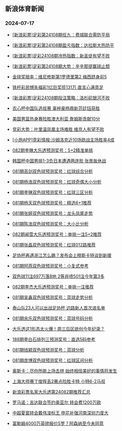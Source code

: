 ## 新浪体育新闻 
### 2024-07-17

+ [[新浪彩票]足彩第24108期任九：费城联合需防平局](https://sports.sina.com.cn/l/2024-07-16/doc-incehpwh1638901.shtml)

+ [[新浪彩票]足彩第24108期盈亏指数：达拉斯大热防平](https://sports.sina.com.cn/l/2024-07-16/doc-incehpwp1103431.shtml)

+ [[新浪彩票]足彩24108期冷热指数：新圣徒有望不败](https://sports.sina.com.cn/l/2024-07-16/doc-incehpwi8417501.shtml)

+ [[新浪彩票]足彩第24108期大势：辛辛那提赢球止颓](https://sports.sina.com.cn/l/2024-07-16/doc-incehpwh1638423.shtml)

+ [金球奖赔率：维尼修斯第1罗德里第2 梅西跻身前5](https://sports.sina.com.cn/l/2024-07-16/doc-incehync8262025.shtml)

+ [铁杆彩民憾失福彩1亿巨奖揽131万 直言心满意足](https://sports.sina.com.cn/l/2024-07-16/doc-incehpwm4324230.shtml)

+ [[新浪彩票]足彩24108期投注策略：洛杉矶银河不败](https://sports.sina.com.cn/l/2024-07-16/doc-incehpwh1639456.shtml)

+ [农心杯中国队选拔赛 辜梓豪杨鼎新范廷钰获胜](https://sports.sina.com.cn/go/2024-07-16/doc-incehynf4140948.shtml)

+ [美国男篮热身赛险胜澳大利亚 詹姆斯贡献10分](https://sports.sina.com.cn/basketball/nba/2024-07-16/doc-incehync8303838.shtml)

+ [竞彩大势：叶里温凤凰主场难胜 维京人有望不败](https://sports.sina.com.cn/l/2024-07-16/doc-incehpwm4326816.shtml)

+ [[小炮APP]竞彩情报:沙姆洛克近10场欧战主场胜率4成](https://sports.sina.com.cn/l/2024-07-16/doc-inceikzw1322068.shtml)

+ [082期李琳大乐透预测奖号：5+2精准单挑](https://sports.sina.com.cn/l/2024-07-16/doc-incehync8251721.shtml)

+ [韩国杯中国男排1-3负日本遭遇两连败 张景胤休战](https://sports.sina.com.cn/others/volleyball/2024-07-16/doc-inceivrv3793210.shtml)

+ [081期高剑双色球预测奖号：红球综合分析](https://sports.sina.com.cn/l/2024-07-16/doc-incehuef8365061.shtml)

+ [081期杨浩双色球预测奖号：红球奇偶大小分析](https://sports.sina.com.cn/l/2024-07-16/doc-incehuee1592617.shtml)

+ [081期李琳双色球预测奖号：红球三区分析](https://sports.sina.com.cn/l/2024-07-16/doc-incehuee1591276.shtml)

+ [081期杨天双色球预测奖号：精选6+1推荐](https://sports.sina.com.cn/l/2024-07-16/doc-incehuem1029999.shtml)

+ [081期张婷双色球预测奖号：龙头凤尾走势](https://sports.sina.com.cn/l/2024-07-16/doc-incehuei4252691.shtml)

+ [081期陈浩双色球预测奖号：大小比分析](https://sports.sina.com.cn/l/2024-07-16/doc-incehuem1035955.shtml)

+ [082期闻雪大乐透预测奖号：单挑一注5+2推荐](https://sports.sina.com.cn/l/2024-07-16/doc-incehuei4262756.shtml)

+ [081期张晶双色球预测奖号：红球012路推荐](https://sports.sina.com.cn/l/2024-07-16/doc-incehuef8366781.shtml)

+ [足协杯再遇浙江怎么踢？发布会上穆斯卡特谈到新援](https://sports.sina.com.cn/china/2024-07-16/doc-inceiriz0692931.shtml)

+ [081期阿燕双色球预测奖号：小复式参考](https://sports.sina.com.cn/l/2024-07-16/doc-incehuei4254654.shtml)

+ [双色球11注697万落8地 2等井喷501注今年第3多](https://sports.sina.com.cn/l/2024-07-16/doc-inceivrv3812775.shtml)

+ [082期李杰大乐透预测奖号：单挑一注推荐](https://sports.sina.com.cn/l/2024-07-16/doc-incehyna1472845.shtml)

+ [081期吴鑫双色球预测奖号：蓝球走势分析](https://sports.sina.com.cn/l/2024-07-16/doc-incehuei4252886.shtml)

+ [泰山队23人可以出战足协杯 边路新人首次进名单](https://sports.sina.com.cn/china/2024-07-16/doc-inceiriz0692534.shtml)

+ [081期余乐双色球预测奖号：蓝球号码分析](https://sports.sina.com.cn/l/2024-07-16/doc-incehuef8363965.shtml)

+ [大乐透这1形态太火爆！周三后区欲创今年纪录？](https://sports.sina.com.cn/l/2024-07-16/doc-inceiety1442685.shtml)

+ [188期李白石排列三预测奖号：直选5码参考](https://sports.sina.com.cn/l/2024-07-16/doc-inceietz8215792.shtml)

+ [081期钱颖双色球预测奖号：蓝球分析](https://sports.sina.com.cn/l/2024-07-16/doc-incehuei4254404.shtml)

+ [081期庞博双色球预测奖号：红球区间分析](https://sports.sina.com.cn/l/2024-07-16/doc-incehuee1585183.shtml)

+ [奥斯卡：尽你所能上场去拼 始终相信美好的事情将发生](https://sports.sina.com.cn/china/2024-07-16/doc-inceiriv8064964.shtml)

+ [上海大师赛丁俊晖丢2赛点险胜卡特 小特6-2马叔](https://sports.sina.com.cn/others/snooker/2024-07-16/doc-inceizxq1079613.shtml)

+ [新浪彩票名家大乐透第24082期推荐汇总](https://sports.sina.com.cn/l/2024-07-16/doc-incehynf4144049.shtml)

+ [罗马诺：吉达联合签约奥亚尔 转会费1200万欧](https://sports.sina.com.cn/global/europe/2024-07-16/doc-inceimac0741029.shtml)

+ [中超夏窗转会戴伟浚标王 申花补强河南深圳力度大](https://sports.sina.com.cn/china/2024-07-16/doc-incehuef8359305.shtml)

+ [富勒姆4000万英镑报价S罗？阿森纳至今未同意](https://sports.sina.com.cn/g/pl/2024-07-16/doc-incehuef8373173.shtml)

